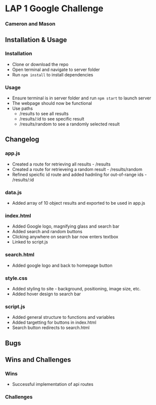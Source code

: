 # LAP 1 Google Challenge
### Cameron and Mason

## Installation & Usage
### Installation
- Clone or download the repo
- Open terminal and navigate to server folder
- Run `npm install` to install dependencies

### Usage
- Ensure terminal is in server folder and run `npm start` to launch server
- The webpage should now be functional
- Use paths
    + /results to see all results
    + /results/:id to see specific result
    + /results/random to see a randomly selected result

## Changelog
### app.js
- Created a route for retrieving all results - /results
- Created a route for retrieveing a random result - /results/random
- Refined speicfic id route and added hadnling for out-of-range ids - /results/:id

### data.js
- Added array of 10 object results and exported to be used in app.js

### index.html
- Added Google logo, magnifying glass and search bar
- Added search and random buttons
- Clicking anywhere on search bar now enters textbox
- Linked to script.js

### search.html
- Added google logo and back to homepage button


### style.css
- Added styling to site - background, positioning, image size, etc.
- Added hover design to search bar

### script.js
- Added general structure to functions and variables
- Added targetting for buttons in index.html
- Search button redirects to search.html


## Bugs


## Wins and Challenges
### Wins
- Successful implementation of api routes


### Challenges



